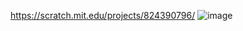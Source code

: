 https://scratch.mit.edu/projects/824390796/
![image](https://github.com/NotPaavan/primefactoryV2/assets/75799708/1036e9c2-5cf5-44fb-9fde-45445fbf0387)
